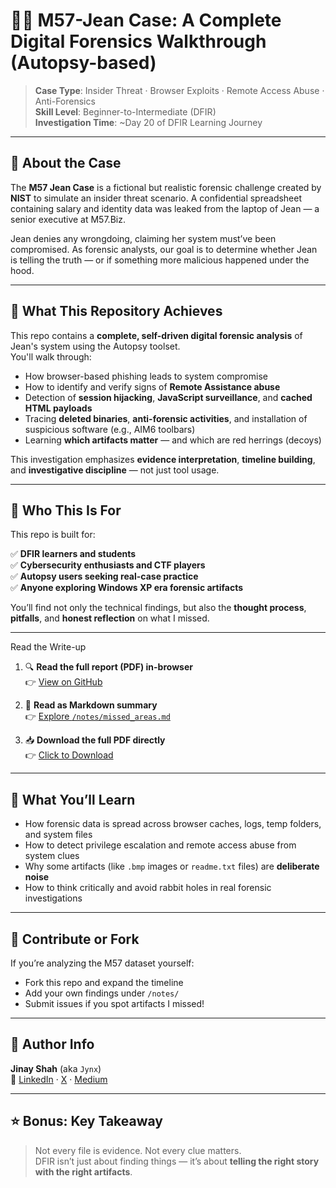 # 🕵️‍♂️ M57-Jean Case: A Complete Digital Forensics Walkthrough (Autopsy-based)

> **Case Type**: Insider Threat · Browser Exploits · Remote Access Abuse · Anti-Forensics  
> **Skill Level**: Beginner-to-Intermediate (DFIR)  
> **Investigation Time**: ~Day 20 of DFIR Learning Journey

---

## 📌 About the Case

The **M57 Jean Case** is a fictional but realistic forensic challenge created by **NIST** to simulate an insider threat scenario. A confidential spreadsheet containing salary and identity data was leaked from the laptop of Jean — a senior executive at M57.Biz.  

Jean denies any wrongdoing, claiming her system must’ve been compromised. As forensic analysts, our goal is to determine whether Jean is telling the truth — or if something more malicious happened under the hood.

---

## 🎯 What This Repository Achieves

This repo contains a **complete, self-driven digital forensic analysis** of Jean's system using the Autopsy toolset.  
You'll walk through:

- How browser-based phishing leads to system compromise  
- How to identify and verify signs of **Remote Assistance abuse**  
- Detection of **session hijacking**, **JavaScript surveillance**, and **cached HTML payloads**  
- Tracing **deleted binaries**, **anti-forensic activities**, and installation of suspicious software (e.g., AIM6 toolbars)  
- Learning **which artifacts matter** — and which are red herrings (decoys)

This investigation emphasizes **evidence interpretation**, **timeline building**, and **investigative discipline** — not just tool usage.

---

## 🧠 Who This Is For

This repo is built for:

✅ **DFIR learners and students**  
✅ **Cybersecurity enthusiasts and CTF players**  
✅ **Autopsy users seeking real-case practice**  
✅ **Anyone exploring Windows XP era forensic artifacts**  

You’ll find not only the technical findings, but also the **thought process**, **pitfalls**, and **honest reflection** on what I missed.

---

Read the Write-up

1. 🔍 **Read the full report (PDF) in-browser**  
   👉 [View on GitHub](./report/M57_Jean_Case_Analysis.pdf)

2. 📝 **Read as Markdown summary**  
   👉 [Explore `/notes/missed_areas.md`](./notes/missed_areas.md)

3. 📥 **Download the full PDF directly**  
   👉 [Click to Download](https://raw.githubusercontent.com/yourusername/M57-Jean-Case-Analysis/main/report/M57_Jean_Case_Analysis.pdf)

---

## 🔦 What You’ll Learn

- How forensic data is spread across browser caches, logs, temp folders, and system files
- How to detect privilege escalation and remote access abuse from system clues
- Why some artifacts (like `.bmp` images or `readme.txt` files) are **deliberate noise**
- How to think critically and avoid rabbit holes in real forensic investigations

---

## 🤝 Contribute or Fork

If you’re analyzing the M57 dataset yourself:
- Fork this repo and expand the timeline
- Add your own findings under `/notes/`
- Submit issues if you spot artifacts I missed!

---

## 📢 Author Info

**Jinay Shah** (aka `Jynx`)  
🔗 [LinkedIn](https://linkedin.com/in/jynxora) · [X](https://x.com/JynxZero) · [Medium](https://medium.com/@jynxora)

---

## ⭐ Bonus: Key Takeaway

> Not every file is evidence. Not every clue matters.  
> DFIR isn’t just about finding things — it’s about **telling the right story with the right artifacts**.
